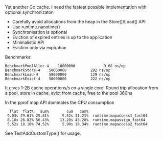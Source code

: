 Yet another Go cache. I need the fastest possible implementation with optional synchronizaton

* Carefully avoid allocations from the heap in the Store()/Load() API
* Use runtime.nanotime()
* Synchronisation is optional
* Eviction of expired entries is up to the application
* Minimalistic API
* Eviction only via expiration


Benchmarks:

	BenchmarkPoolAlloc-4   	10000000	         9.68 ns/op
	BenchmarkStore-4   	50000000	       292 ns/op
	BenchmarkLoad-4    	50000000	       129 ns/op
	BenchmarkEvict-4   	50000000	       222 ns/op

It gives 1-2B cache operations/s on a single core. Round trip allocation from a pool, store in cache, evict from cache, free to the pool 360ns

In the pprof map API dominates the CPU consumption

      flat  flat%   sum%        cum   cum%
     9.03s 29.61% 29.61%      9.52s 31.21%  runtime.mapaccess1_fast64
     8.18s 26.82% 56.43%     13.20s 43.28%  runtime.mapassign_fast64
     5.52s 18.10% 74.52%      5.90s 19.34%  runtime.mapaccess2_fast64

See TestAddCustomType() for usage.

